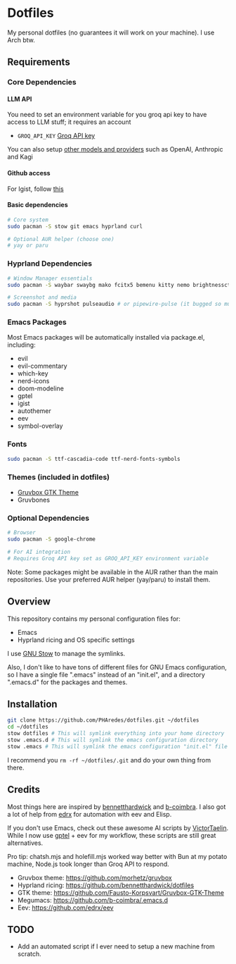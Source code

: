 # Dotfiles

My personal dotfiles (no guarantees it will work on your machine).
I use Arch btw.

## Requirements

### Core Dependencies

#### LLM API

You need to set an environment variable for you groq api key to have access to LLM stuff; it requires an account

- `GROQ_API_KEY` [Groq API key](https://console.groq.com/keys)

You can also setup [other models and providers](https://github.com/karthink/gptel?tab=readme-ov-file#setup) such as OpenAI, Anthropic and Kagi

#### Github access

For Igist, follow [this](https://github.com/KarimAziev/igist?tab=readme-ov-file#auth)

#### Basic dependencies

```bash
# Core system
sudo pacman -S stow git emacs hyprland curl

# Optional AUR helper (choose one)
# yay or paru
```

### Hyprland Dependencies

```bash
# Window Manager essentials
sudo pacman -S waybar swaybg mako fcitx5 bemenu kitty nemo brightnessctl polkit-gnome

# Screenshot and media
sudo pacman -S hyprshot pulseaudio # or pipewire-pulse (it bugged so much I gave up and got back to pulseaudio)
```

### Emacs Packages

Most Emacs packages will be automatically installed via package.el, including:
- evil
- evil-commentary
- which-key
- nerd-icons
- doom-modeline
- gptel
- igist
- autothemer
- eev
- symbol-overlay

### Fonts

```bash
sudo pacman -S ttf-cascadia-code ttf-nerd-fonts-symbols
```

### Themes (included in dotfiles)

- [Gruvbox GTK Theme](https://github.com/Fausto-Korpsvart/Gruvbox-GTK-Theme)
- Gruvbones

### Optional Dependencies

```bash
# Browser
sudo pacman -S google-chrome

# For AI integration
# Requires Groq API key set as GROQ_API_KEY environment variable
```

Note: Some packages might be available in the AUR rather than the main repositories. Use your preferred AUR helper (yay/paru) to install them.

## Overview

This repository contains my personal configuration files for:

- Emacs
- Hyprland ricing and OS specific settings

I use [GNU Stow](https://www.gnu.org/software/stow/) to manage the symlinks.

Also, I don't like to have tons of different files for GNU Emacs configuration, so I have a single file ".emacs" instead of an "init.el", and a directory ".emacs.d" for the packages and themes.

## Installation

```bash
git clone https://github.com/PHAredes/dotfiles.git ~/dotfiles
cd ~/dotfiles
stow dotfiles # This will symlink everything into your home directory
stow .emacs.d # This will symlink the emacs configuration directory
stow .emacs # This will symlink the emacs configuration "init.el" file
```

I recommend you `rm -rf ~/dotfiles/.git` and do your own thing from there.

## Credits

Most things here are inspired by [bennetthardwick](https://github.com/bennetthardwick/dotfiles) and [b-coimbra](https://github.com/b-coimbra/.emacs.d). I also got a lot of help from [edrx](https://github.com/edrx/eev) for automation with eev and Elisp.

If you don't use Emacs, check out these awesome AI scripts by [VictorTaelin](https://github.com/VictorTaelin/AI-scripts). While I now use [gptel](https://github.com/karthink/gptel) + eev for my workflow, these scripts are still great alternatives.

Pro tip: chatsh.mjs and holefill.mjs worked way better with Bun at my potato machine, Node.js took longer than Groq API to respond.

- Gruvbox theme: https://github.com/morhetz/gruvbox
- Hyprland ricing: https://github.com/bennetthardwick/dotfiles
- GTK theme: https://github.com/Fausto-Korpsvart/Gruvbox-GTK-Theme
- Megumacs: https://github.com/b-coimbra/.emacs.d
- Eev: https://github.com/edrx/eev

## TODO

- Add an automated script if I ever need to setup a new machine from scratch.
